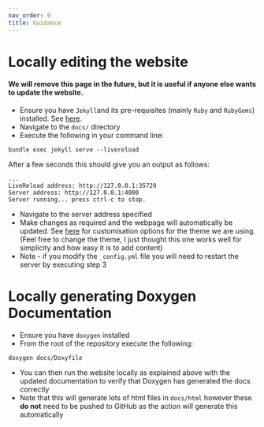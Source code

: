 ```yaml
---
nav_order: 9
title: Guidance
---
```


# Locally editing the website

#### We will remove this page in the future, but it is useful if anyone else wants to update the website.

- Ensure you have `Jekyll`and its pre-requisites (mainly `Ruby` and `RubyGems`) installed. See [here](https://jekyllrb.com/docs/).
- Navigate to the `docs/` directory
- Execute the following in your command line:

```
bundle exec jekyll serve --livereload
```

After a few seconds this should give you an output as follows:

```
...
LiveReload address: http://127.0.0.1:35729
Server address: http://127.0.0.1:4000
Server running... press ctrl-c to stop.
```

- Navigate to the server address specified
- Make changes as required and the webpage will automatically be updated. See [here](https://pmarsceill.github.io/just-the-docs/)
  for customisation options for the theme we are using. (Feel free to change the theme, I just thought this one works well for
  simplicity and how easy it is to add content)
- Note - if you modify the `_config.yml` file you will need to restart the server by executing step 3

# Locally generating Doxygen Documentation

- Ensure you have `doxygen` installed
- From the root of the repository execute the following:

```
doxygen docs/Doxyfile
```

- You can then run the website locally as explained above with the updated documentation to verify that Doxygen has generated the docs correctly
- Note that this will generate lots of html files in `docs/html` however these **do not** need to be pushed to GitHub as the action will generate this automatically
